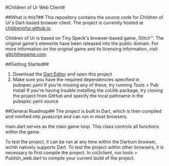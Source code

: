 #Children of Ur Web Client#

##What is this?##
This repository contains the source code for Children of Ur's Dart-based browser client.
The project is currently hosted at <a href="http://childrenofur.github.io/" target="_blank">childrenofur.github.io</a>.

Children of Ur is based on Tiny Speck's browser-based game, Glitch™. The original game's elements have been released into the public domain.
For more information on the original game and its licensing information, visit <a href="http://www.glitchthegame.com/" target="_blank">glitchthegame.com</a>.

##Getting Started##
1. Download the <a href="https://www.dartlang.org/">Dart Editor</a> and open this project
2. Make sure you have the required dependencies specified in pubspec.yaml
   If you're missing any of these, try running Tools > Pub Install
   If you're having trouble installing the coUlib package, try cloning the project
   from GitHub and specify the local pathname in the pubspec.yaml source
   
##General Roadmap##
The project is built in Dart, which is then compiled and minified into javascript and can run in most browsers.

main.dart serves as the main game loop. This class controls all functions within the game.

To test the project, it can be run at any time within the Dartium browser, wchih natively supports Dart.
To test the project within other browsers, it is necessary to first compile the project.
In coUclient, run tools > Publish_web.dart to compile your current build of the project.
